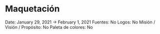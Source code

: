 # Maquetación

Date: January 29, 2021 → February 1, 2021
Fuentes: No
Logos: No
Misión / Visión / Propósito: No
Paleta de colores: No
